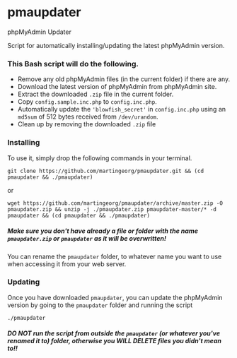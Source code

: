 # pmaupdater
phpMyAdmin Updater

Script for automatically installing/updating the latest phpMyAdmin version.

### This Bash script will do the following.

* Remove any old phpMyAdmin files (in the current folder) if there are any.
* Download the latest version of phpMyAdmin from phpMyAdmin site.
* Extract the downloaded `.zip` file in the current folder.
* Copy `config.sample.inc.php` to `config.inc.php`.
* Automatically update the `'blowfish_secret'` in `config.inc.php` using an `md5sum` of 512 bytes received from `/dev/urandom`.
* Clean up by removing the downloaded `.zip` file

### Installing
To use it, simply drop the following commands in your terminal.

`git clone https://github.com/martingeorg/pmaupdater.git && (cd pmaupdater && ./pmaupdater)`

or

`wget https://github.com/martingeorg/pmaupdater/archive/master.zip -O pmaupdater.zip && unzip -j ./pmaupdater.zip pmaupdater-master/* -d pmaupdater && (cd pmaupdater && ./pmaupdater)`

##### Make sure you don't have already a file or folder with the name `pmaupdater.zip` or `pmaupdater` as it will be overwritten!

You can rename the `pmaupdater` folder, to whatever name you want to use when accessing it from your web server.

### Updating
Once you have downloaded `pmaupdater`, you can update the phpMyAdmin version by going to the `pmaupdater` folder and running the script

`./pmaupdater`

##### DO NOT run the script from outside the `pmaupdater` (or whatever you've renamed it to) folder, otherwise you WILL DELETE files you didn't mean to!!

